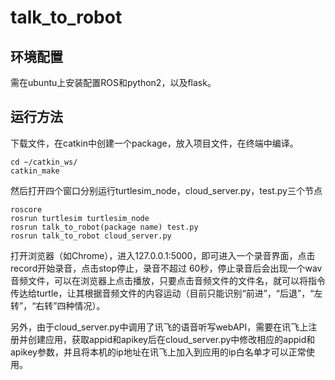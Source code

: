 # talk_to_robot

## 环境配置
需在ubuntu上安装配置ROS和python2，以及flask。

## 运行方法
下载文件，在catkin中创建一个package，放入项目文件，在终端中编译。
```
cd ~/catkin_ws/ 
catkin_make
```
然后打开四个窗口分别运行turtlesim_node，cloud_server.py，test.py三个节点
```
roscore 
rosrun turtlesim turtlesim_node
rosrun talk_to_robot(package name) test.py
rosrun talk_to_robot cloud_server.py
```
打开浏览器（如Chrome），进入127.0.0.1:5000，即可进入一个录音界面，点击record开始录音，点击stop停止，录音不超过 60秒，停止录音后会出现一个wav音频文件，可以在浏览器上点击播放，只要点击音频文件的文件名，就可以将指令传达给turtle，让其根据音频文件的内容运动（目前只能识别“前进”，“后退”，“左转”，“右转”四种情况）。

另外，由于cloud_server.py中调用了讯飞的语音听写webAPI，需要在讯飞上注册并创建应用，获取appid和apikey后在cloud_server.py中修改相应的appid和apikey参数，并且将本机的ip地址在讯飞上加入到应用的ip白名单才可以正常使用。
